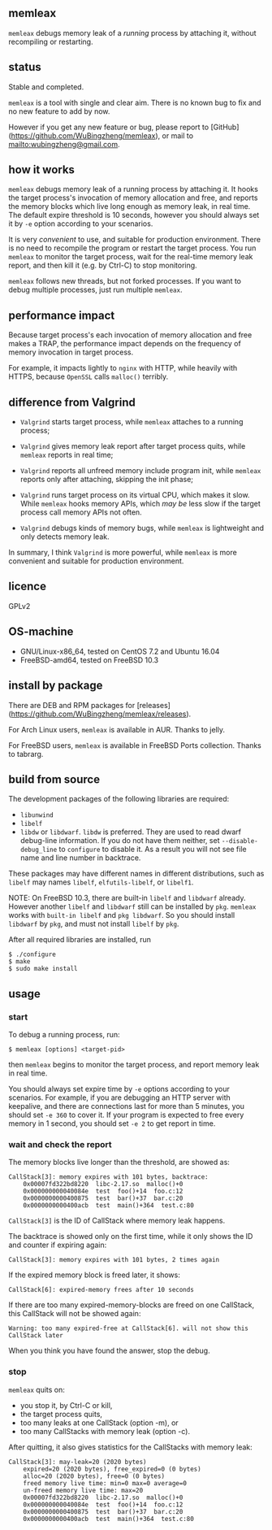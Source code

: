## memleax

`memleax` debugs memory leak of a *running* process by attaching it,
without recompiling or restarting.


## status

Stable and completed.

`memleax` is a tool with single and clear aim. There is
no known bug to fix and no new feature to add by now.

However if you get any new feature or bug, please report
to [GitHub] (https://github.com/WuBingzheng/memleax),
or mail to <mailto:wubingzheng@gmail.com>.


## how it works

`memleax` debugs memory leak of a running process by attaching it.
It hooks the target process's invocation of memory allocation and free,
and reports the memory blocks which live long enough as memory leak, in real time.
The default expire threshold is 10 seconds, however you should always
set it by `-e` option according to your scenarios.

It is very *convenient* to use, and suitable for production environment.
There is no need to recompile the program or restart the target process.
You run `memleax` to monitor the target process, wait for the real-time memory
leak report, and then kill it (e.g. by Ctrl-C) to stop monitoring.

`memleax` follows new threads, but not forked processes.
If you want to debug multiple processes, just run multiple `memleax`.

## performance impact

Because target process's each invocation of memory allocation and free makes
a TRAP, the performance impact depends on the frequency of memory invocation
in target process.

For example, it impacts lightly to `nginx` with HTTP, while heavily with HTTPS,
because `OpenSSL` calls `malloc()` terribly.


## difference from Valgrind

+ `Valgrind` starts target process, while `memleax` attaches to a running process;

+ `Valgrind` gives memory leak report after target process quits, while `memleax`
reports in real time;

+ `Valgrind` reports all unfreed memory include program init, while `memleax`
reports only after attaching, skipping the init phase;

+ `Valgrind` runs target process on its virtual CPU, which makes it slow.
While `memleax` hooks memory APIs, which *may be* less slow if the target process
call memory APIs not often.

+ `Valgrind` debugs kinds of memory bugs, while `memleax` is lightweight and
only detects memory leak.

In summary, I think `Valgrind` is more powerful, while `memleax` is more
convenient and suitable for production environment.


## licence

GPLv2


## OS-machine

+ GNU/Linux-x86_64, tested on CentOS 7.2 and Ubuntu 16.04
+ FreeBSD-amd64, tested on FreeBSD 10.3


## install by package

There are DEB and RPM packages for
[releases] (https://github.com/WuBingzheng/memleax/releases).

For Arch Linux users, `memleax` is available in AUR. Thanks to jelly.

For FreeBSD users, `memleax` is available in FreeBSD Ports collection.
Thanks to tabrarg.

## build from source

The development packages of the following libraries are required:

+ `libunwind`
+ `libelf`
+ `libdw` or `libdwarf`. `libdw` is preferred. They are used to read dwarf debug-line
information. If you do not have them neither, set `--disable-debug_line` to
`configure` to disable it. As a result you will not see file name and line
number in backtrace.

These packages may have different names in different distributions, such as
`libelf` may names `libelf`, `elfutils-libelf`, or `libelf1`.

NOTE: On FreeBSD 10.3, there are built-in `libelf` and `libdwarf` already.
However another `libelf` and `libdwarf` still can be installed by `pkg`.
`memleax` works with `built-in libelf` and `pkg libdwarf`. So you should
install `libdwarf` by `pkg`, and must not install `libelf` by `pkg`.

After all required libraries are installed, run

    $ ./configure
    $ make
    $ sudo make install


## usage

### start

To debug a running process, run:

    $ memleax [options] <target-pid>

then `memleax` begins to monitor the target process, and report memory leak in real time.

You should always set expire time by `-e` options according to your scenarios.
For example, if you are debugging an HTTP server with keepalive, and there are
connections last for more than 5 minutes, you should set `-e 360` to cover it.
If your program is expected to free every memory in 1 second, you should set `-e 2`
to get report in time.

### wait and check the report

The memory blocks live longer than the threshold, are showed as:

    CallStack[3]: memory expires with 101 bytes, backtrace:
        0x00007fd322bd8220  libc-2.17.so  malloc()+0
        0x000000000040084e  test  foo()+14  foo.c:12
        0x0000000000400875  test  bar()+37  bar.c:20
        0x0000000000400acb  test  main()+364  test.c:80

`CallStack[3]` is the ID of CallStack where memory leak happens.

The backtrace is showed only on the first time, while it only shows the
ID and counter if expiring again:

    CallStack[3]: memory expires with 101 bytes, 2 times again

If the expired memory block is freed later, it shows:

    CallStack[6]: expired-memory frees after 10 seconds

If there are too many expired-memory-blocks are freed on one CallStack,
this CallStack will not be showed again:

    Warning: too many expired-free at CallStack[6]. will not show this CallStack later

When you think you have found the answer, stop the debug.

### stop

`memleax` quits on:

* you stop it, by Ctrl-C or kill,
* the target process quits,
* too many leaks at one CallStack (option -m), or
* too many CallStacks with memory leak (option -c).

After quitting, it also gives statistics for the CallStacks with memory leak:

    CallStack[3]: may-leak=20 (2020 bytes)
        expired=20 (2020 bytes), free_expired=0 (0 bytes)
        alloc=20 (2020 bytes), free=0 (0 bytes)
        freed memory live time: min=0 max=0 average=0
        un-freed memory live time: max=20
        0x00007fd322bd8220  libc-2.17.so  malloc()+0
        0x000000000040084e  test  foo()+14  foo.c:12
        0x0000000000400875  test  bar()+37  bar.c:20
        0x0000000000400acb  test  main()+364  test.c:80
